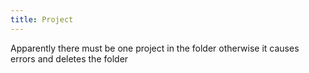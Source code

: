 ```yaml
---
title: Project
---
```


Apparently there must be one project in the folder otherwise it causes errors and deletes the folder
